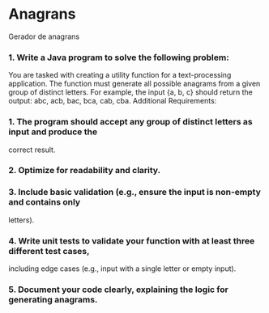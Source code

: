 # Anagrans

Gerador de anagrans

### 1. Write a Java program to solve the following problem:
   You are tasked with creating a utility function for a text-processing application. The
   function must generate all possible anagrams from a given group of distinct letters. For
   example, the input {a, b, c} should return the output: abc, acb, bac, bca, cab, cba.
   Additional Requirements:
### 1. The program should accept any group of distinct letters as input and produce the
   correct result.
### 2. Optimize for readability and clarity.
### 3. Include basic validation (e.g., ensure the input is non-empty and contains only 
   letters).
### 4. Write unit tests to validate your function with at least three different test cases,
   including edge cases (e.g., input with a single letter or empty input).
### 5. Document your code clearly, explaining the logic for generating anagrams.